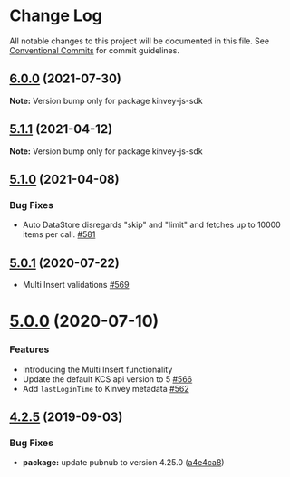 # Change Log

All notable changes to this project will be documented in this file.
See [Conventional Commits](https://conventionalcommits.org) for commit guidelines.

## [6.0.0](https://github.com/Kinvey/js-sdk/compare/kinvey-node-sdk@5.1.1...kinvey-node-sdk@6.0.0) (2021-07-30)

**Note:** Version bump only for package kinvey-js-sdk




## [5.1.1](https://github.com/Kinvey/js-sdk/compare/kinvey-node-sdk@5.1.0...kinvey-node-sdk@5.1.1) (2021-04-12)

**Note:** Version bump only for package kinvey-js-sdk




## [5.1.0](https://github.com/Kinvey/js-sdk/compare/kinvey-node-sdk@5.0.1...kinvey-node-sdk@5.1.0) (2021-04-08)


### Bug Fixes

* Auto DataStore disregards "skip" and "limit" and fetches up to 10000 items per call. [#581](https://github.com/Kinvey/js-sdk/pull/581) 





## [5.0.1](https://github.com/Kinvey/js-sdk/compare/kinvey-node-sdk@5.0.0...kinvey-node-sdk@5.0.1) (2020-07-22)

* Multi Insert validations [#569](https://github.com/Kinvey/js-sdk/pull/569)





# [5.0.0](https://github.com/Kinvey/js-sdk/compare/kinvey-node-sdk@4.2.5...kinvey-node-sdk@5.0.0) (2020-07-10)


### Features

* Introducing the Multi Insert functionality
* Update the default KCS api version to 5 [#566](https://github.com/Kinvey/js-sdk/pull/566)
* Add `lastLoginTime` to Kinvey metadata [#562](https://github.com/Kinvey/js-sdk/pull/562)





## [4.2.5](https://github.com/Kinvey/js-sdk/compare/kinvey-node-sdk@4.2.3...kinvey-node-sdk@4.2.5) (2019-09-03)


### Bug Fixes

* **package:** update pubnub to version 4.25.0 ([a4e4ca8](https://github.com/Kinvey/js-sdk/commit/a4e4ca8))
